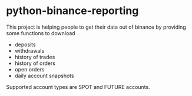 # python-binance-reporting

This project is helping people to get their data out of binance by providing some functions to download
  - deposits
  - withdrawals
  - history of trades
  - history of orders
  - open orders
  - daily account snapshots

Supported account types are SPOT and FUTURE accounts.